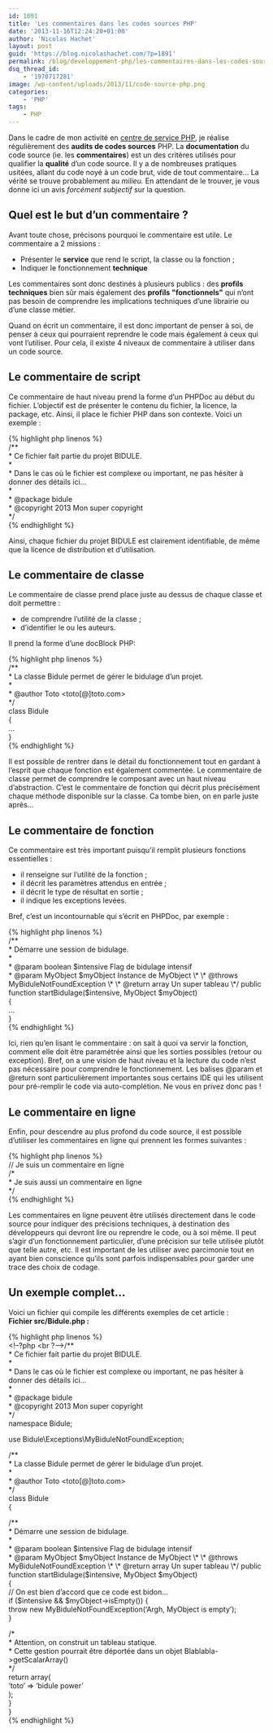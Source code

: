 ```yaml
---
id: 1891
title: 'Les commentaires dans les codes sources PHP'
date: '2013-11-16T12:24:20+01:00'
author: 'Nicolas Hachet'
layout: post
guid: 'https://blog.nicolashachet.com/?p=1891'
permalink: /blog/developpement-php/les-commentaires-dans-les-codes-sources-php/
dsq_thread_id:
    - '1970717281'
image: /wp-content/uploads/2013/11/code-source-php.png
categories:
    - 'PHP'
tags:
    - PHP
---
```


Dans le cadre de mon activité en [centre de service PHP](https://blog.nicolashachet.com/gestion-de-projets/ssii-et-centre-de-services-php/ "SSII et centre de services PHP"), je réalise régulièrement des **audits de codes sources** PHP. La **documentation** du code source (ie. les **commentaires**) est un des critères utilisés pour qualifier la **qualité** d’un code source. Il y a de nombreuses pratiques usitées, allant du code noyé à un code brut, vide de tout commentaire… La vérité se trouve probablement au *milieu.* En attendant de le trouver, je vous donne ici un avis *forcément subjectif* sur la question.

## Quel est le but d’un commentaire ?

Avant toute chose, précisons pourquoi le commentaire est utile. Le commentaire a 2 missions :

- Présenter le **service** que rend le script, la classe ou la fonction ;
- Indiquer le fonctionnement **technique**

Les commentaires sont donc destinés à plusieurs publics : des **profils techniques** bien sûr mais également des **profils "fonctionnels"** qui n’ont pas besoin de comprendre les implications techniques d’une librairie ou d’une classe métier.

Quand on écrit un commentaire, il est donc important de penser à soi, de penser à ceux qui pourraient reprendre le code mais également à ceux qui vont l’utiliser. Pour cela, il existe 4 niveaux de commentaire à utiliser dans un code source.

## Le commentaire de script

Ce commentaire de haut niveau prend la forme d’un PHPDoc au début du fichier. L’objectif est de présenter le contenu du fichier, la licence, la package, etc. Ainsi, il place le fichier PHP dans son contexte. Voici un exemple :

{% highlight php linenos %}  
/*\*  
 \* Ce fichier fait partie du projet BIDULE.  
 \*  
 \* Dans le cas où le fichier est complexe ou important, ne pas hésiter à donner des détails ici…  
 \*  
 \* @package bidule  
 \* @copyright 2013 Mon super copyright  
 \*/  
{% endhighlight %}

Ainsi, chaque fichier du projet BIDULE est clairement identifiable, de même que la licence de distribution et d’utilisation.

## Le commentaire de classe

Le commentaire de classe prend place juste au dessus de chaque classe et doit permettre :

- de comprendre l’utilité de la classe ;
- d’identifier le ou les auteurs.

Il prend la forme d’une docBlock PHP:

{% highlight php linenos %}  
/*\*  
 \* La classe Bidule permet de gérer le bidulage d’un projet.  
 \*  
 \* @author Toto <toto[@]toto.com>  
 \*/  
class Bidule  
{  
…  
}  
{% endhighlight %}

Il est possible de rentrer dans le détail du fonctionnement tout en gardant à l’esprit que chaque fonction est également commentée. Le commentaire de classe permet de comprendre le composant avec un haut niveau d’abstraction. C’est le commentaire de fonction qui décrit plus précisément chaque méthode disponible sur la classe. Ca tombe bien, on en parle juste après…

## Le commentaire de fonction

Ce commentaire est très important puisqu’il remplit plusieurs fonctions essentielles :

- il renseigne sur l’utilité de la fonction ;
- il décrit les paramètres attendus en entrée ;
- il décrit le type de résultat en sortie ;
- il indique les exceptions levées.

Bref, c’est un incontournable qui s’écrit en PHPDoc, par exemple :

{% highlight php linenos %}  
/*\*  
 \* Démarre une session de bidulage.  
 \*  
 \* @param boolean $intensive Flag de bidulage intensif  
 \* @param MyObject $myObject Instance de MyObject  
 \*  
 \* @throws MyBiduleNotFoundException  
 \*  
 \* @return array Un super tableau  
 \*/  
public function startBidulage($intensive, MyObject $myObject)  
{  
…  
}  
{% endhighlight %}

Ici, rien qu’en lisant le commentaire : on sait à quoi va servir la fonction, comment elle doit être paramétrée ainsi que les sorties possibles (retour ou exception). Bref, on a une vision de haut niveau et la lecture du code n’est pas nécessaire pour comprendre le fonctionnement. Les balises @param et @return sont particulièrement importantes sous certains IDE qui les utilisent pour pré-remplir le code via auto-complétion. Ne vous en privez donc pas !

## Le commentaire en ligne

Enfin, pour descendre au plus profond du code source, il est possible d’utiliser les commentaires en ligne qui prennent les formes suivantes :

{% highlight php linenos %}  
// Je suis un commentaire en ligne  
/*  
 \* Je suis aussi un commentaire en ligne  
 \*/  
{% endhighlight %}

Les commentaires en ligne peuvent être utilisés directement dans le code source pour indiquer des précisions techniques, à destination des développeurs qui devront lire ou reprendre le code, ou à soi même. Il peut s’agir d’un fonctionnement particulier, d’une précision sur telle utilisée plutôt que telle autre, etc. Il est important de les utiliser avec parcimonie tout en ayant bien conscience qu’ils sont parfois indispensables pour garder une trace des choix de codage.

## Un exemple complet…

Voici un fichier qui compile les différents exemples de cet article :  
**Fichier src/Bidule.php :**

{% highlight php linenos %}  
<!–?php <br ?–>/*\*  
 \* Ce fichier fait partie du projet BIDULE.  
 \*  
 \* Dans le cas où le fichier est complexe ou important, ne pas hésiter à donner des détails ici…  
 \*  
 \* @package bidule  
 \* @copyright 2013 Mon super copyright  
 \*/  
namespace Bidule;

use Bidule\\Exceptions\\MyBiduleNotFoundException;

/*\*  
 \* La classe Bidule permet de gérer le bidulage d’un projet.  
 \*  
 \* @author Toto <toto[@]toto.com>  
 \*/  
class Bidule  
{

 /*\*  
 \* Démarre une session de bidulage.  
 \*  
 \* @param boolean $intensive Flag de bidulage intensif  
 \* @param MyObject $myObject Instance de MyObject  
 \*  
 \* @throws MyBiduleNotFoundException  
 \*  
 \* @return array Un super tableau  
 \*/  
 public function startBidulage($intensive, MyObject $myObject)  
 {  
 // On est bien d’accord que ce code est bidon…  
 if ($intensive &amp;&amp; $myObject->isEmpty()) {  
 throw new MyBiduleNotFoundException(‘Argh, MyObject is empty’);  
 }

 /*  
 \* Attention, on construit un tableau statique.  
 \* Cette gestion pourrait être déportée dans un objet Blablabla->getScalarArray()  
 \*/  
 return array(  
 ‘toto’ => ‘bidule power’  
 );  
 }  
}  
{% endhighlight %}
